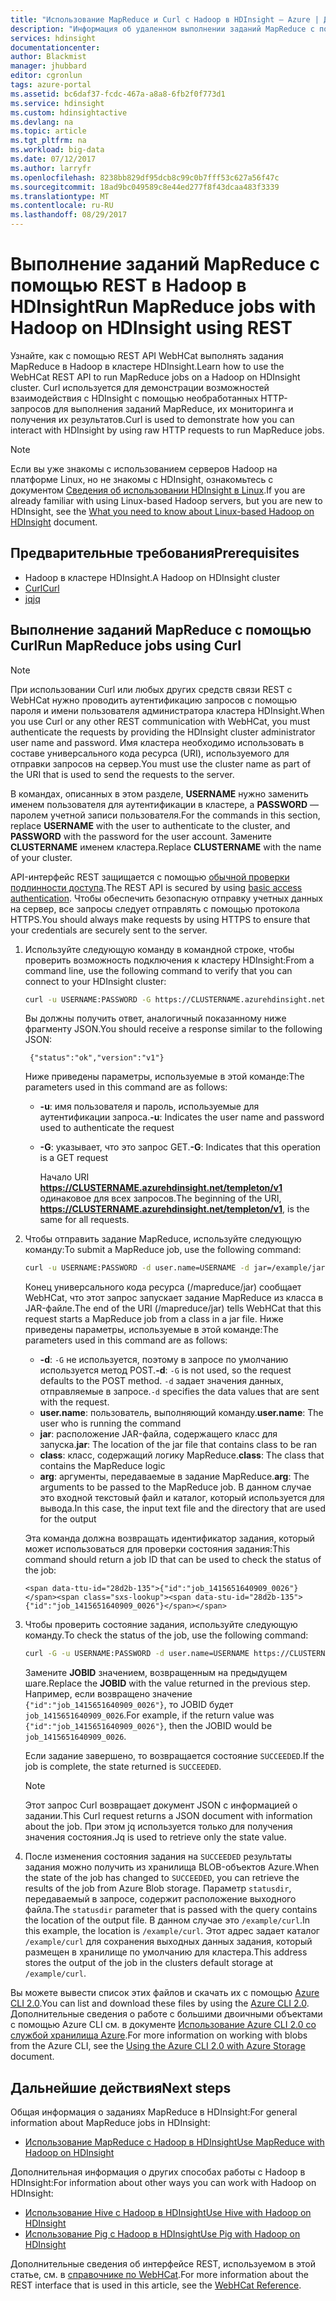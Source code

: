 ```yaml
---
title: "Использование MapReduce и Curl с Hadoop в HDInsight — Azure | Документы Майкрософт"
description: "Информация об удаленном выполнении заданий MapReduce с помощью Curl с использованием Hadoop в HDInsight."
services: hdinsight
documentationcenter: 
author: Blackmist
manager: jhubbard
editor: cgronlun
tags: azure-portal
ms.assetid: bc6daf37-fcdc-467a-a8a8-6fb2f0f773d1
ms.service: hdinsight
ms.custom: hdinsightactive
ms.devlang: na
ms.topic: article
ms.tgt_pltfrm: na
ms.workload: big-data
ms.date: 07/12/2017
ms.author: larryfr
ms.openlocfilehash: 8238bb829df95dcb8c99c0b7fff53c627a56f47c
ms.sourcegitcommit: 18ad9bc049589c8e44ed277f8f43dcaa483f3339
ms.translationtype: MT
ms.contentlocale: ru-RU
ms.lasthandoff: 08/29/2017
---
```

# <a name="run-mapreduce-jobs-with-hadoop-on-hdinsight-using-rest"></a><span data-ttu-id="28d2b-103">Выполнение заданий MapReduce с помощью REST в Hadoop в HDInsight</span><span class="sxs-lookup"><span data-stu-id="28d2b-103">Run MapReduce jobs with Hadoop on HDInsight using REST</span></span>

<span data-ttu-id="28d2b-104">Узнайте, как с помощью REST API WebHCat выполнять задания MapReduce в Hadoop в кластере HDInsight.</span><span class="sxs-lookup"><span data-stu-id="28d2b-104">Learn how to use the WebHCat REST API to run MapReduce jobs on a Hadoop on HDInsight cluster.</span></span> <span data-ttu-id="28d2b-105">Curl используется для демонстрации возможностей взаимодействия с HDInsight с помощью необработанных HTTP-запросов для выполнения заданий MapReduce, их мониторинга и получения их результатов.</span><span class="sxs-lookup"><span data-stu-id="28d2b-105">Curl is used to demonstrate how you can interact with HDInsight by using raw HTTP requests to run MapReduce jobs.</span></span>

> [!NOTE]
> <span data-ttu-id="28d2b-106">Если вы уже знакомы с использованием серверов Hadoop на платформе Linux, но не знакомы с HDInsight, ознакомьтесь с документом [Сведения об использовании HDInsight в Linux](hdinsight-hadoop-linux-information.md).</span><span class="sxs-lookup"><span data-stu-id="28d2b-106">If you are already familiar with using Linux-based Hadoop servers, but you are new to HDInsight, see the [What you need to know about Linux-based Hadoop on HDInsight](hdinsight-hadoop-linux-information.md) document.</span></span>


## <span data-ttu-id="28d2b-107"><a id="prereq"></a>Предварительные требования</span><span class="sxs-lookup"><span data-stu-id="28d2b-107"><a id="prereq"></a>Prerequisites</span></span>

* <span data-ttu-id="28d2b-108">Hadoop в кластере HDInsight.</span><span class="sxs-lookup"><span data-stu-id="28d2b-108">A Hadoop on HDInsight cluster</span></span>
* [<span data-ttu-id="28d2b-109">Curl</span><span class="sxs-lookup"><span data-stu-id="28d2b-109">Curl</span></span>](http://curl.haxx.se/)
* [<span data-ttu-id="28d2b-110">jq</span><span class="sxs-lookup"><span data-stu-id="28d2b-110">jq</span></span>](http://stedolan.github.io/jq/)

## <span data-ttu-id="28d2b-111"><a id="curl"></a>Выполнение заданий MapReduce с помощью Curl</span><span class="sxs-lookup"><span data-stu-id="28d2b-111"><a id="curl"></a>Run MapReduce jobs using Curl</span></span>

> [!NOTE]
> <span data-ttu-id="28d2b-112">При использовании Curl или любых других средств связи REST с WebHCat нужно проводить аутентификацию запросов с помощью пароля и имени пользователя администратора кластера HDInsight.</span><span class="sxs-lookup"><span data-stu-id="28d2b-112">When you use Curl or any other REST communication with WebHCat, you must authenticate the requests by providing the HDInsight cluster administrator user name and password.</span></span> <span data-ttu-id="28d2b-113">Имя кластера необходимо использовать в составе универсального кода ресурса (URI), используемого для отправки запросов на сервер.</span><span class="sxs-lookup"><span data-stu-id="28d2b-113">You must use the cluster name as part of the URI that is used to send the requests to the server.</span></span>
>
> <span data-ttu-id="28d2b-114">В командах, описанных в этом разделе, **USERNAME** нужно заменить именем пользователя для аутентификации в кластере, а **PASSWORD** — паролем учетной записи пользователя.</span><span class="sxs-lookup"><span data-stu-id="28d2b-114">For the commands in this section, replace **USERNAME** with the user to authenticate to the cluster, and **PASSWORD** with the password for the user account.</span></span> <span data-ttu-id="28d2b-115">Замените **CLUSTERNAME** именем кластера.</span><span class="sxs-lookup"><span data-stu-id="28d2b-115">Replace **CLUSTERNAME** with the name of your cluster.</span></span>
>
> <span data-ttu-id="28d2b-116">API-интерфейс REST защищается с помощью [обычной проверки подлинности доступа](http://en.wikipedia.org/wiki/Basic_access_authentication).</span><span class="sxs-lookup"><span data-stu-id="28d2b-116">The REST API is secured by using [basic access authentication](http://en.wikipedia.org/wiki/Basic_access_authentication).</span></span> <span data-ttu-id="28d2b-117">Чтобы обеспечить безопасную отправку учетных данных на сервер, все запросы следует отправлять с помощью протокола HTTPS.</span><span class="sxs-lookup"><span data-stu-id="28d2b-117">You should always make requests by using HTTPS to ensure that your credentials are securely sent to the server.</span></span>


1. <span data-ttu-id="28d2b-118">Используйте следующую команду в командной строке, чтобы проверить возможность подключения к кластеру HDInsight:</span><span class="sxs-lookup"><span data-stu-id="28d2b-118">From a command line, use the following command to verify that you can connect to your HDInsight cluster:</span></span>

    ```bash
    curl -u USERNAME:PASSWORD -G https://CLUSTERNAME.azurehdinsight.net/templeton/v1/status
    ```

    <span data-ttu-id="28d2b-119">Вы должны получить ответ, аналогичный показанному ниже фрагменту JSON.</span><span class="sxs-lookup"><span data-stu-id="28d2b-119">You should receive a response similar to the following JSON:</span></span>

        {"status":"ok","version":"v1"}

    <span data-ttu-id="28d2b-120">Ниже приведены параметры, используемые в этой команде:</span><span class="sxs-lookup"><span data-stu-id="28d2b-120">The parameters used in this command are as follows:</span></span>

   * <span data-ttu-id="28d2b-121">**-u**: имя пользователя и пароль, используемые для аутентификации запроса.</span><span class="sxs-lookup"><span data-stu-id="28d2b-121">**-u**: Indicates the user name and password used to authenticate the request</span></span>
   * <span data-ttu-id="28d2b-122">**-G**: указывает, что это запрос GET.</span><span class="sxs-lookup"><span data-stu-id="28d2b-122">**-G**: Indicates that this operation is a GET request</span></span>

     <span data-ttu-id="28d2b-123">Начало URI **https://CLUSTERNAME.azurehdinsight.net/templeton/v1** одинаковое для всех запросов.</span><span class="sxs-lookup"><span data-stu-id="28d2b-123">The beginning of the URI, **https://CLUSTERNAME.azurehdinsight.net/templeton/v1**, is the same for all requests.</span></span>

2. <span data-ttu-id="28d2b-124">Чтобы отправить задание MapReduce, используйте следующую команду:</span><span class="sxs-lookup"><span data-stu-id="28d2b-124">To submit a MapReduce job, use the following command:</span></span>

    ```bash
    curl -u USERNAME:PASSWORD -d user.name=USERNAME -d jar=/example/jars/hadoop-mapreduce-examples.jar -d class=wordcount -d arg=/example/data/gutenberg/davinci.txt -d arg=/example/data/CurlOut https://CLUSTERNAME.azurehdinsight.net/templeton/v1/mapreduce/jar
    ```

    <span data-ttu-id="28d2b-125">Конец универсального кода ресурса (/mapreduce/jar) сообщает WebHCat, что этот запрос запускает задание MapReduce из класса в JAR-файле.</span><span class="sxs-lookup"><span data-stu-id="28d2b-125">The end of the URI (/mapreduce/jar) tells WebHCat that this request starts a MapReduce job from a class in a jar file.</span></span> <span data-ttu-id="28d2b-126">Ниже приведены параметры, используемые в этой команде:</span><span class="sxs-lookup"><span data-stu-id="28d2b-126">The parameters used in this command are as follows:</span></span>

   * <span data-ttu-id="28d2b-127">**-d**: `-G` не используется, поэтому в запросе по умолчанию используется метод POST.</span><span class="sxs-lookup"><span data-stu-id="28d2b-127">**-d**: `-G` is not used, so the request defaults to the POST method.</span></span> <span data-ttu-id="28d2b-128">`-d` задает значения данных, отправляемые в запросе.</span><span class="sxs-lookup"><span data-stu-id="28d2b-128">`-d` specifies the data values that are sent with the request.</span></span>
    * <span data-ttu-id="28d2b-129">**user.name**: пользователь, выполняющий команду.</span><span class="sxs-lookup"><span data-stu-id="28d2b-129">**user.name**: The user who is running the command</span></span>
    * <span data-ttu-id="28d2b-130">**jar**: расположение JAR-файла, содержащего класс для запуска.</span><span class="sxs-lookup"><span data-stu-id="28d2b-130">**jar**: The location of the jar file that contains class to be ran</span></span>
    * <span data-ttu-id="28d2b-131">**class**: класс, содержащий логику MapReduce.</span><span class="sxs-lookup"><span data-stu-id="28d2b-131">**class**: The class that contains the MapReduce logic</span></span>
    * <span data-ttu-id="28d2b-132">**arg**: аргументы, передаваемые в задание MapReduce.</span><span class="sxs-lookup"><span data-stu-id="28d2b-132">**arg**: The arguments to be passed to the MapReduce job.</span></span> <span data-ttu-id="28d2b-133">В данном случае это входной текстовый файл и каталог, который используется для вывода.</span><span class="sxs-lookup"><span data-stu-id="28d2b-133">In this case, the input text file and the directory that are used for the output</span></span>

     <span data-ttu-id="28d2b-134">Эта команда должна возвращать идентификатор задания, который может использоваться для проверки состояния задания:</span><span class="sxs-lookup"><span data-stu-id="28d2b-134">This command should return a job ID that can be used to check the status of the job:</span></span>

       <span data-ttu-id="28d2b-135">{"id":"job_1415651640909_0026"}</span><span class="sxs-lookup"><span data-stu-id="28d2b-135">{"id":"job_1415651640909_0026"}</span></span>

3. <span data-ttu-id="28d2b-136">Чтобы проверить состояние задания, используйте следующую команду.</span><span class="sxs-lookup"><span data-stu-id="28d2b-136">To check the status of the job, use the following command:</span></span>

    ```bash
    curl -G -u USERNAME:PASSWORD -d user.name=USERNAME https://CLUSTERNAME.azurehdinsight.net/templeton/v1/jobs/JOBID | jq .status.state
    ```

    <span data-ttu-id="28d2b-137">Замените **JOBID** значением, возвращенным на предыдущем шаге.</span><span class="sxs-lookup"><span data-stu-id="28d2b-137">Replace the **JOBID** with the value returned in the previous step.</span></span> <span data-ttu-id="28d2b-138">Например, если возвращено значение `{"id":"job_1415651640909_0026"}`, то JOBID будет `job_1415651640909_0026`.</span><span class="sxs-lookup"><span data-stu-id="28d2b-138">For example, if the return value was `{"id":"job_1415651640909_0026"}`, then the JOBID would be `job_1415651640909_0026`.</span></span>

    <span data-ttu-id="28d2b-139">Если задание завершено, то возвращается состояние `SUCCEEDED`.</span><span class="sxs-lookup"><span data-stu-id="28d2b-139">If the job is complete, the state returned is `SUCCEEDED`.</span></span>

   > [!NOTE]
   > <span data-ttu-id="28d2b-140">Этот запрос Curl возвращает документ JSON с информацией о задании.</span><span class="sxs-lookup"><span data-stu-id="28d2b-140">This Curl request returns a JSON document with information about the job.</span></span> <span data-ttu-id="28d2b-141">При этом jq используется только для получения значения состояния.</span><span class="sxs-lookup"><span data-stu-id="28d2b-141">Jq is used to retrieve only the state value.</span></span>

4. <span data-ttu-id="28d2b-142">После изменения состояния задания на `SUCCEEDED` результаты задания можно получить из хранилища BLOB-объектов Azure.</span><span class="sxs-lookup"><span data-stu-id="28d2b-142">When the state of the job has changed to `SUCCEEDED`, you can retrieve the results of the job from Azure Blob storage.</span></span> <span data-ttu-id="28d2b-143">Параметр `statusdir`, передаваемый в запросе, содержит расположение выходного файла.</span><span class="sxs-lookup"><span data-stu-id="28d2b-143">The `statusdir` parameter that is passed with the query contains the location of the output file.</span></span> <span data-ttu-id="28d2b-144">В данном случае это `/example/curl`.</span><span class="sxs-lookup"><span data-stu-id="28d2b-144">In this example, the location is `/example/curl`.</span></span> <span data-ttu-id="28d2b-145">Этот адрес задает каталог `/example/curl` для сохранения выходных данных задания, который размещен в хранилище по умолчанию для кластера.</span><span class="sxs-lookup"><span data-stu-id="28d2b-145">This address stores the output of the job in the clusters default storage at `/example/curl`.</span></span>

<span data-ttu-id="28d2b-146">Вы можете вывести список этих файлов и скачать их с помощью [Azure CLI 2.0](https://docs.microsoft.com/cli/azure/install-azure-cli).</span><span class="sxs-lookup"><span data-stu-id="28d2b-146">You can list and download these files by using the [Azure CLI 2.0](https://docs.microsoft.com/cli/azure/install-azure-cli).</span></span> <span data-ttu-id="28d2b-147">Дополнительные сведения о работе с большими двоичными объектами с помощью Azure CLI см. в документе [Использование Azure CLI 2.0 со службой хранилища Azure](../storage/common/storage-azure-cli.md#create-and-manage-blobs).</span><span class="sxs-lookup"><span data-stu-id="28d2b-147">For more information on working with blobs from the Azure CLI, see the [Using the Azure CLI 2.0 with Azure Storage](../storage/common/storage-azure-cli.md#create-and-manage-blobs) document.</span></span>

## <span data-ttu-id="28d2b-148"><a id="nextsteps"></a>Дальнейшие действия</span><span class="sxs-lookup"><span data-stu-id="28d2b-148"><a id="nextsteps"></a>Next steps</span></span>

<span data-ttu-id="28d2b-149">Общая информация о заданиях MapReduce в HDInsight:</span><span class="sxs-lookup"><span data-stu-id="28d2b-149">For general information about MapReduce jobs in HDInsight:</span></span>

* [<span data-ttu-id="28d2b-150">Использование MapReduce с Hadoop в HDInsight</span><span class="sxs-lookup"><span data-stu-id="28d2b-150">Use MapReduce with Hadoop on HDInsight</span></span>](hdinsight-use-mapreduce.md)

<span data-ttu-id="28d2b-151">Дополнительная информация о других способах работы с Hadoop в HDInsight:</span><span class="sxs-lookup"><span data-stu-id="28d2b-151">For information about other ways you can work with Hadoop on HDInsight:</span></span>

* [<span data-ttu-id="28d2b-152">Использование Hive с Hadoop в HDInsight</span><span class="sxs-lookup"><span data-stu-id="28d2b-152">Use Hive with Hadoop on HDInsight</span></span>](hdinsight-use-hive.md)
* [<span data-ttu-id="28d2b-153">Использование Pig с Hadoop в HDInsight</span><span class="sxs-lookup"><span data-stu-id="28d2b-153">Use Pig with Hadoop on HDInsight</span></span>](hdinsight-use-pig.md)

<span data-ttu-id="28d2b-154">Дополнительные сведения об интерфейсе REST, используемом в этой статье, см. в [справочнике по WebHCat](https://cwiki.apache.org/confluence/display/Hive/WebHCat+Reference).</span><span class="sxs-lookup"><span data-stu-id="28d2b-154">For more information about the REST interface that is used in this article, see the [WebHCat Reference](https://cwiki.apache.org/confluence/display/Hive/WebHCat+Reference).</span></span>